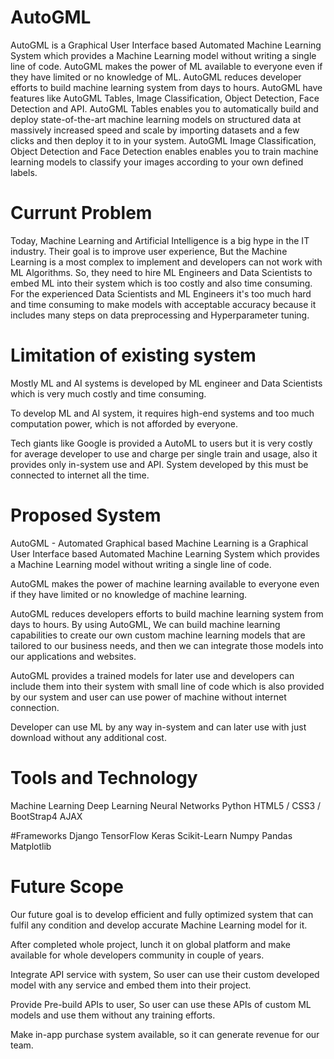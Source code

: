 # AutoGML

 AutoGML is a Graphical User Interface based Automated Machine Learning System which provides a Machine Learning model without writing a single line of code. AutoGML makes the power of ML available to everyone even if they have limited or no knowledge of ML. AutoGML reduces developer efforts to build machine learning system from days to hours. 
 AutoGML have features like AutoGML Tables, Image Classification, Object Detection, Face Detection and API. AutoGML Tables enables you to automatically build and deploy state-of-the-art machine learning models on structured data at massively increased speed and scale by importing datasets and a few clicks and then deploy it to in your system. 
 AutoGML Image Classification, Object Detection and Face Detection enables enables you to train machine learning models to classify your images according to your own defined labels.

# Currunt Problem

Today, Machine Learning and Artificial Intelligence is a big hype in the IT industry. Their goal is to improve user experience, But the Machine Learning is a most complex to implement and developers can not work with ML Algorithms. So, they need to hire ML Engineers and Data Scientists to embed ML into their system which is too costly and  also time consuming. For the experienced Data Scientists and ML Engineers it's too much hard and time consuming to make models with acceptable accuracy because it includes many steps on data preprocessing and Hyperparameter tuning.

# Limitation of existing system

Mostly ML and AI systems is developed by ML engineer and Data Scientists which is very much costly and time consuming.

To develop ML and AI system, it requires high-end systems and too much computation power, which is not afforded by everyone.

Tech giants like Google is provided a AutoML to users but it is very costly for average developer to use and charge per single train and usage, also it provides only in-system use and API. System developed by this must be connected to internet all the time.

# Proposed System

AutoGML - Automated Graphical based Machine Learning is a Graphical User Interface based Automated Machine Learning System which provides a Machine Learning model without writing a single line of code.

AutoGML makes the power of machine learning available to everyone even if they have limited or no knowledge of machine learning.

AutoGML reduces developers efforts to build machine learning system from days to hours. By using AutoGML, We can build  machine learning capabilities to create our own custom machine learning models that are tailored to our business needs, and then we can integrate those models into our applications and websites.

AutoGML provides a trained models for later use and developers can include them into their system with small line of code which is also provided by our system and user can use power of machine without internet connection.

Developer can use ML by any way in-system and can later use with just download without any additional cost.

# Tools and Technology

Machine Learning
Deep Learning
Neural Networks
Python
HTML5 / CSS3 / BootStrap4
AJAX

#Frameworks
Django
TensorFlow
Keras
Scikit-Learn
Numpy
Pandas
Matplotlib


# Future Scope

Our future goal is to develop efficient and fully optimized system that can fulfil any condition and develop accurate Machine Learning model for it.

After completed whole project, lunch it on global platform and make available for whole developers community in couple of years.

Integrate API service with system, So user can use their custom developed model with any service and embed them into their project.

Provide Pre-build APIs to user, So user can use these APIs of custom ML models and use them without any training efforts. 

Make in-app purchase system available, so it can generate revenue for our team.
